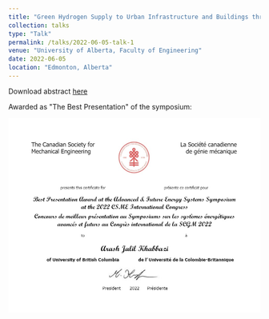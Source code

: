 ```yaml
---
title: "Green Hydrogen Supply to Urban Infrastructure and Buildings through Blending into the Existing Grid"
collection: talks
type: "Talk"
permalink: /talks/2022-06-05-talk-1
venue: "University of Alberta, Faculty of Engineering"
date: 2022-06-05
location: "Edmonton, Alberta"
---
```


Download abstract [here](https://era.library.ualberta.ca/items/f608e27a-3211-49ab-867b-c399a35c6476)

Awarded as "The Best Presentation" of the symposium:

![My Image](images/BestPresentation.jpg)

